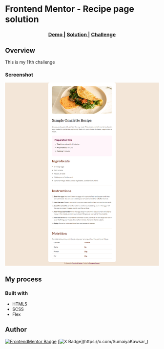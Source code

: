 # Frontend Mentor - Recipe page solution

<div align="center">
  <h3>
    <a href="https://sumaiyakawsar.github.io/frontend-mentor-challenges-using-react/project11">
      Demo
    </a>
    <span> | </span>
    <a href="https://github.com/sumaiyakawsar/frontend-mentor-challenges-using-react/tree/main/src/pages/11-recipe-page">
      Solution
    </a>
    <span> | </span>
    <a href="https://www.frontendmentor.io/challenges/recipe-page-KiTsR8QQKm">
      Challenge
    </a>
  </h3>
</div>




## Overview
 This is my 11th challenge

### Screenshot

![Screenshot of the component](../homepage/images/project11-recipe-page.png)


## My process

### Built with

- HTML5
- SCSS
- Flex

 
 
## Author

<!-- - Website - [Add your name here](https://www.your-site.com) -->

[![FrontendMentor Badge](https://img.shields.io/badge/-_SumaiyaKawsar_-3F54A3?style=plastic&labelColor=3F54A3&logo=frontend-mentor&logoColor=white&link=https://www.frontendmentor.io/profile/sumaiyakawsar)](https://www.frontendmentor.io/profile/sumaiyakawsar) [![X Badge](https://img.shields.io/badge/-_SumaiyaKawsar_-black?style=plastic&labelColor=black&logo=X&logoColor=white&link=https://x.com/SumaiyaKawsar_)](https://x.com/SumaiyaKawsar_)